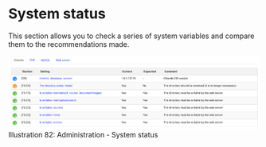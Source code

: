 # System status

This section allows you to check a series of system variables and compare them to the recommendations made.

![](../../.gitbook/assets/images49%20%283%29.png)Illustration 82: Administration - System status

